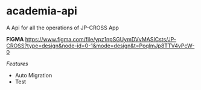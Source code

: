 # academia-api

A Api for all the operations of JP-CROSS App 

**FIGMA**
https://www.figma.com/file/ypz1npSGUymDVvMASICsts/JP-CROSS?type=design&node-id=0-1&mode=design&t=PoqlmJp8TTV4vPcW-0

_Features_
- Auto Migration
- Test
